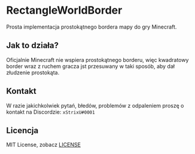 # RectangleWorldBorder

Prosta implementacja prostokątnego bordera mapy do gry Minecraft.

## Jak to działa?
Oficjalnie Minecraft nie wspiera prostokątnego borderu, więc kwadratowy border wraz z ruchem gracza jst przesuwany w taki sposób, aby dał złudzenie prostokąta.

## Kontakt
W razie jakichkolwiek pytań, błedów, problemów z odpaleniem proszę o kontakt na Discordzie: ```xStrixU#0001```

## Licencja
MIT License, zobacz [LICENSE](LICENSE)
